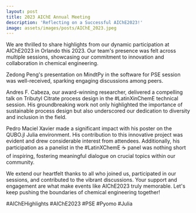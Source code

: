 ```yaml
---
layout: post
title: 2023 AIChE Annual Meeting
description: 'Reflecting on a Successful AIChE2023!'
image: assets/images/posts/AIChE_2023.jpeg
---
```


We are thrilled to share highlights from our dynamic participation at AIChE2023 in Orlando this 2023. Our team's presence was felt across multiple sessions, showcasing our commitment to innovation and collaboration in chemical engineering.

Zedong Peng's presentation on MindtPy in the software for PSE session was well-received, sparking engaging discussions among peers.

Andres F. Cabeza, our award-winning researcher, delivered a compelling talk on Tributyl Citrate process design in the #LatinXinChemE technical session. His groundbreaking work not only highlighted the importance of sustainable process design but also underscored our dedication to diversity and inclusion in the field.

Pedro Maciel Xavier made a significant impact with his poster on the QUBO.jl Julia environment. His contribution to this innovative project was evident and drew considerable interest from attendees. Additionally, his participation as a panelist in the #LatinXChemE ☕ panel was nothing short of inspiring, fostering meaningful dialogue on crucial topics within our community.

We extend our heartfelt thanks to all who joined us, participated in our sessions, and contributed to the vibrant discussions. Your support and engagement are what make events like AIChE2023 truly memorable. Let's keep pushing the boundaries of chemical engineering together!

#AIChEHighlights #AIChE2023 #PSE #Pyomo #Julia
